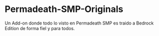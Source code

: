 # Permadeath-SMP-Originals
Un Add-on donde todo lo visto en Permadeath SMP es traido a Bedrock Edition de forma fiel y para todos.
